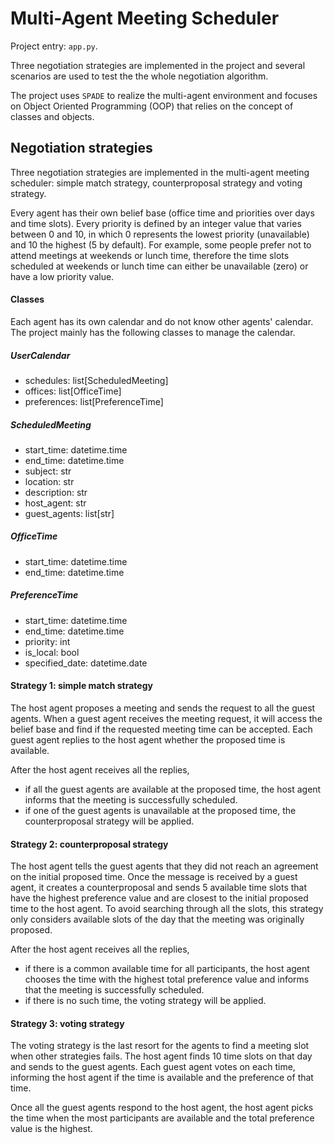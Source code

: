 # Multi-Agent Meeting Scheduler

Project entry: ```app.py```.

Three negotiation strategies are implemented in the project and several scenarios are used to test the the whole negotiation algorithm.

The project uses ```SPADE``` to realize the multi-agent environment and focuses on Object Oriented Programming (OOP) that relies on the concept of classes and objects.

## Negotiation strategies

Three negotiation strategies are implemented in the multi-agent meeting scheduler: simple match strategy, counterproposal strategy and voting strategy.

Every agent has their own belief base (office time and priorities over days and time slots). Every priority is defined by an integer value that varies between 0 and 10, in which 0 represents the lowest priority (unavailable) and 10 the highest (5 by default). For example, some people prefer not to attend meetings at weekends or lunch time, therefore the time slots scheduled at weekends or lunch time can either be unavailable (zero) or have a low priority value. 

#### Classes

Each agent has its own calendar and do not know other agents' calendar. The project mainly has the following classes to manage the calendar.

##### UserCalendar

+ schedules: list[ScheduledMeeting]
+ offices: list[OfficeTime]
+ preferences: list[PreferenceTime]

##### ScheduledMeeting

+ start_time: datetime.time
+ end_time: datetime.time
+ subject: str
+ location: str
+ description: str
+ host_agent: str
+ guest_agents: list[str]

##### OfficeTime

+ start_time: datetime.time
+ end_time: datetime.time

##### PreferenceTime

+ start_time: datetime.time
+ end_time: datetime.time
+ priority: int
+ is_local: bool
+ specified_date: datetime.date

#### Strategy 1: simple match strategy

The host agent proposes a meeting and sends the request to all the guest agents. When a guest agent receives the meeting request, it will access the belief base and find if the requested meeting time can be accepted. Each guest agent replies to the host agent whether the proposed time is available.

After the host agent receives all the replies,
+ if all the guest agents are available at the proposed time, the host agent informs that the meeting is successfully scheduled.
+ if one of the guest agents is unavailable at the proposed time, the counterproposal strategy will be applied.

#### Strategy 2: counterproposal strategy

The host agent tells the guest agents that they did not reach an agreement on the initial proposed time. Once the message is received by a guest agent, it creates a counterproposal and sends 5 available time slots that have the highest preference value and are closest to the initial proposed time to the host agent. To avoid searching through all the slots, this strategy only considers available slots of the day that the meeting was originally proposed.

After the host agent receives all the replies, 
+ if there is a common available time for all participants, the host agent chooses the time with the highest total preference value and informs that the meeting is successfully scheduled.
+ if there is no such time, the voting strategy will be applied.

#### Strategy 3: voting strategy

The voting strategy is the last resort for the agents to find a meeting slot when other strategies fails. The host agent finds 10 time slots on that day and sends to the guest agents. Each guest agent votes on each time, informing the host agent if the time is available and the preference of that time.

Once all the guest agents respond to the host agent, the host agent picks the time when the most participants are available and the total preference value is the highest.